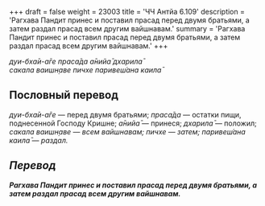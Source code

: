 +++
draft = false
weight = 23003
title = 'ЧЧ Антйа 6.109'
description = 'Рагхава Пандит принес и поставил прасад перед двумя братьями, а затем раздал прасад всем другим вайшнавам.'
summary = 'Рагхава Пандит принес и поставил прасад перед двумя братьями, а затем раздал прасад всем другим вайшнавам.'
+++

_дуи-бха̄и-а̄ге праса̄да а̄нийа̄ дхарила̄  
сакала ваишн̣аве пичхе паривеш́ана каила̄_

## Пословный перевод

_дуи_\-_бха̄и_\-_а̄ге_ — перед двумя братьями; _праса̄да_ — остатки пищи, поднесенной Господу Кришне; _а̄нийа̄_ — принеся; _дхарила̄_ — положил; _сакала</em>_ _<em>ваишн̣аве_ — всем вайшнавам; _пичхе_ — затем; _паривеш́ана_ _каила̄_ — раздал.

## Перевод

**Рагхава Пандит принес и поставил прасад перед двумя братьями, а затем раздал прасад всем другим вайшнавам.**
